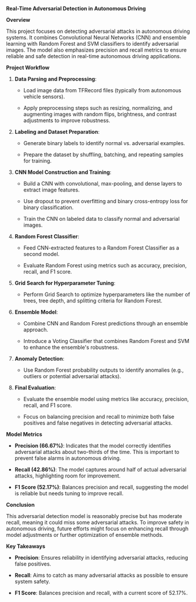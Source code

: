 **Real-Time Adversarial Detection in Autonomous Driving**

**Overview**

This project focuses on detecting adversarial attacks in autonomous driving systems. It combines Convolutional Neural Networks (CNN) and ensemble learning with Random Forest and SVM classifiers to identify adversarial images. The model also emphasizes precision and recall metrics to ensure reliable and safe detection in real-time autonomous driving applications.

**Project Workflow**

1.  **Data Parsing and Preprocessing**:
    
    *   Load image data from TFRecord files (typically from autonomous vehicle sensors).
        
    *   Apply preprocessing steps such as resizing, normalizing, and augmenting images with random flips, brightness, and contrast adjustments to improve robustness.
        
2.  **Labeling and Dataset Preparation**:
    
    *   Generate binary labels to identify normal vs. adversarial examples.
        
    *   Prepare the dataset by shuffling, batching, and repeating samples for training.
        
3.  **CNN Model Construction and Training**:
    
    *   Build a CNN with convolutional, max-pooling, and dense layers to extract image features.
        
    *   Use dropout to prevent overfitting and binary cross-entropy loss for binary classification.
        
    *   Train the CNN on labeled data to classify normal and adversarial images.
        
4.  **Random Forest Classifier**:
    
    *   Feed CNN-extracted features to a Random Forest Classifier as a second model.
        
    *   Evaluate Random Forest using metrics such as accuracy, precision, recall, and F1 score.
        
5.  **Grid Search for Hyperparameter Tuning**:
    
    *   Perform Grid Search to optimize hyperparameters like the number of trees, tree depth, and splitting criteria for Random Forest.
        
6.  **Ensemble Model**:
    
    *   Combine CNN and Random Forest predictions through an ensemble approach.
        
    *   Introduce a Voting Classifier that combines Random Forest and SVM to enhance the ensemble's robustness.
        
7.  **Anomaly Detection**:
    
    *   Use Random Forest probability outputs to identify anomalies (e.g., outliers or potential adversarial attacks).
        
8.  **Final Evaluation**:
    
    *   Evaluate the ensemble model using metrics like accuracy, precision, recall, and F1 score.
        
    *   Focus on balancing precision and recall to minimize both false positives and false negatives in detecting adversarial attacks.
        

**Model Metrics**

*   **Precision (66.67%)**: Indicates that the model correctly identifies adversarial attacks about two-thirds of the time. This is important to prevent false alarms in autonomous driving.
    
*   **Recall (42.86%)**: The model captures around half of actual adversarial attacks, highlighting room for improvement.
    
*   **F1 Score (52.17%)**: Balances precision and recall, suggesting the model is reliable but needs tuning to improve recall.
    

**Conclusion**

This adversarial detection model is reasonably precise but has moderate recall, meaning it could miss some adversarial attacks. To improve safety in autonomous driving, future efforts might focus on enhancing recall through model adjustments or further optimization of ensemble methods.

**Key Takeaways**

*   **Precision**: Ensures reliability in identifying adversarial attacks, reducing false positives.
    
*   **Recall**: Aims to catch as many adversarial attacks as possible to ensure system safety.
    
*   **F1 Score**: Balances precision and recall, with a current score of 52.17%.
